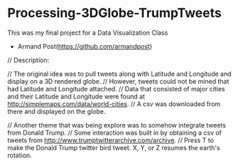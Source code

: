 # Processing-3DGlobe-TrumpTweets
This was my final project for a Data Visualization Class
 - Armand Post(https://github.com/armandpost)

// Description:

// The original idea was to pull tweets along with Latitude and Longitude and display on a 3D rendered globe.
// However, tweets could not be mined that had Latitude and Longitude attached.
// Data that consisted of major cities and their Latitude and Longitude were found at http://simplemaps.com/data/world-cities.
// A csv was downloaded from there and displayed on the globe.

// Another theme that was being explore was to somehow integrate tweets from Donald Trump.
// Some interaction was built in by obtaining a csv of tweets from http://www.trumptwitterarchive.com/archive.
// Press T to make the Donald Trump twitter bird tweet.  X, Y, or Z resumes the earth's rotation.
